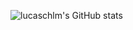 ![lucaschlm's GitHub stats](https://github-readme-stats.vercel.app/api?username=lucaschlm&show_icons=true&theme=tokyonight)
